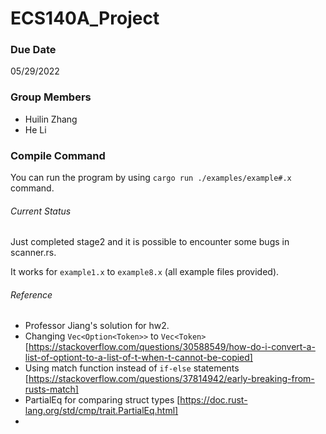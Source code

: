 # ECS140A_Project

### Due Date
05/29/2022

### Group Members
- Huilin Zhang
- He Li

### Compile Command

You can run the program by using `cargo run ./examples/example#.x` command.

###### Current Status

Just completed stage2 and it is possible to encounter some bugs in scanner.rs.

It works for `example1.x` to `example8.x` (all example files provided).

###### Reference

- Professor Jiang's solution for hw2.
- Changing `Vec<Option<Token>>` to `Vec<Token>` [https://stackoverflow.com/questions/30588549/how-do-i-convert-a-list-of-optiont-to-a-list-of-t-when-t-cannot-be-copied]
- Using match function instead of `if-else` statements [https://stackoverflow.com/questions/37814942/early-breaking-from-rusts-match]
- PartialEq for comparing struct types [https://doc.rust-lang.org/std/cmp/trait.PartialEq.html]
- 
